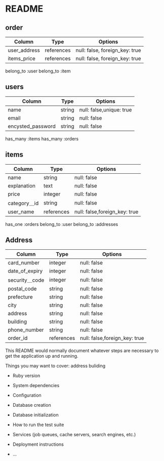 # README




## order

| Column         | Type       | Options                        |
| ------         | ---------- | ------------------------------ |
| user_address   | references | null: false, foreign_key: true |
| items_price       | references | null: false, foreign_key: true |


belong_to :user
belong_to :item


   

## users

| Column               | Type   | Options     |
| ------------------   | ------ | ----------- |
| name                 | string | null: false,unique: true |
| email                | string | null: false |
|encysted_password     | string | null: false |      <!---不足->


has_many :items
has_many :orders

## items

| Column               | Type        | Options     |
| -----------------    | ------      | ----------- |
| name                 | string      | null: false |
| explanation          | text        | null: false |
| price                | integer     | null: false |
| category＿id         | string      | null: false |
| user_name            | references  | null: false,foreign_key: true | <!--外部キーと名前を修正-->

has_one :orders
belong_to :user
belong_to :addresses


## Address

| Column               | Type        | Options     |
| -----------------    | ------      | ----------- |
| card_number          | integer     | null: false |
| date_of_expiry       | integer     | null: false |
| security＿code       | integer     | null: false |
| postal_code          | string      | null: false |
| prefecture           | string        | null: false |
| city                 | string     | null: false |
| address              | string      | null: false |
| building             | string        | null: false |
| phone_number         | string      | null: false |
| order_id             | references  | null: false,foreign_key: true |



This README would normally document whatever steps are necessary to get the
application up and running.

Things you may want to cover:   address  buliding


* Ruby version

* System dependencies

* Configuration

* Database creation

* Database initialization

* How to run the test suite

* Services (job queues, cache servers, search engines, etc.)

* Deployment instructions

* ...
